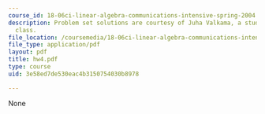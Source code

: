 ```yaml
---
course_id: 18-06ci-linear-algebra-communications-intensive-spring-2004
description: Problem set solutions are courtesy of Juha Valkama, a student in the
  class.
file_location: /coursemedia/18-06ci-linear-algebra-communications-intensive-spring-2004/3e58ed7de530eac4b3150754030b8978_hw4.pdf
file_type: application/pdf
layout: pdf
title: hw4.pdf
type: course
uid: 3e58ed7de530eac4b3150754030b8978

---
```

None
